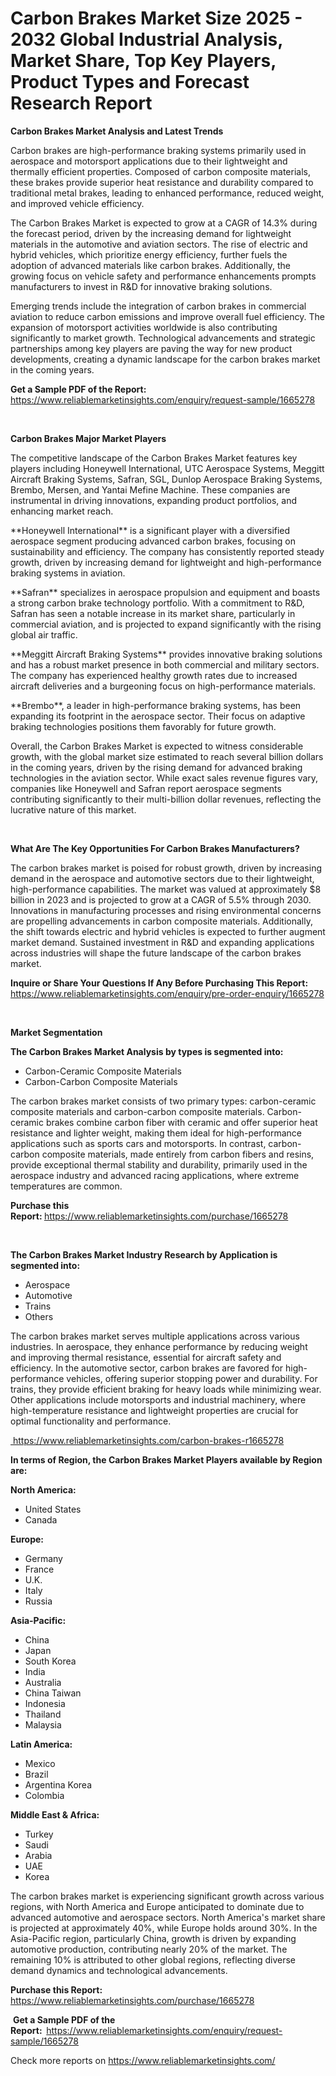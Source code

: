 <p><h1>Carbon Brakes Market Size 2025 - 2032 Global Industrial Analysis, Market Share, Top Key Players, Product Types and Forecast Research Report</h1></p><p><strong>Carbon Brakes Market Analysis and Latest Trends</strong></p>
<p><p>Carbon brakes are high-performance braking systems primarily used in aerospace and motorsport applications due to their lightweight and thermally efficient properties. Composed of carbon composite materials, these brakes provide superior heat resistance and durability compared to traditional metal brakes, leading to enhanced performance, reduced weight, and improved vehicle efficiency.</p><p>The Carbon Brakes Market is expected to grow at a CAGR of 14.3% during the forecast period, driven by the increasing demand for lightweight materials in the automotive and aviation sectors. The rise of electric and hybrid vehicles, which prioritize energy efficiency, further fuels the adoption of advanced materials like carbon brakes. Additionally, the growing focus on vehicle safety and performance enhancements prompts manufacturers to invest in R&D for innovative braking solutions.</p><p>Emerging trends include the integration of carbon brakes in commercial aviation to reduce carbon emissions and improve overall fuel efficiency. The expansion of motorsport activities worldwide is also contributing significantly to market growth. Technological advancements and strategic partnerships among key players are paving the way for new product developments, creating a dynamic landscape for the carbon brakes market in the coming years.</p></p>
<p><strong>Get a Sample PDF of the Report:&nbsp;</strong> <a href="https://www.reliablemarketinsights.com/enquiry/request-sample/1665278?utm_campaign=2181&utm_medium=2&utm_source=Github&utm_content=ia&utm_term=08042025&utm_id=carbon-brakes">https://www.reliablemarketinsights.com/enquiry/request-sample/1665278</a></p>
<p>&nbsp;</p>
<p><strong>Carbon Brakes Major Market Players</strong></p>
<p><p>The competitive landscape of the Carbon Brakes Market features key players including Honeywell International, UTC Aerospace Systems, Meggitt Aircraft Braking Systems, Safran, SGL, Dunlop Aerospace Braking Systems, Brembo, Mersen, and Yantai Mefine Machine. These companies are instrumental in driving innovations, expanding product portfolios, and enhancing market reach.</p><p>**Honeywell International** is a significant player with a diversified aerospace segment producing advanced carbon brakes, focusing on sustainability and efficiency. The company has consistently reported steady growth, driven by increasing demand for lightweight and high-performance braking systems in aviation.</p><p>**Safran** specializes in aerospace propulsion and equipment and boasts a strong carbon brake technology portfolio. With a commitment to R&D, Safran has seen a notable increase in its market share, particularly in commercial aviation, and is projected to expand significantly with the rising global air traffic.</p><p>**Meggitt Aircraft Braking Systems** provides innovative braking solutions and has a robust market presence in both commercial and military sectors. The company has experienced healthy growth rates due to increased aircraft deliveries and a burgeoning focus on high-performance materials.</p><p>**Brembo**, a leader in high-performance braking systems, has been expanding its footprint in the aerospace sector. Their focus on adaptive braking technologies positions them favorably for future growth.</p><p>Overall, the Carbon Brakes Market is expected to witness considerable growth, with the global market size estimated to reach several billion dollars in the coming years, driven by the rising demand for advanced braking technologies in the aviation sector. While exact sales revenue figures vary, companies like Honeywell and Safran report aerospace segments contributing significantly to their multi-billion dollar revenues, reflecting the lucrative nature of this market.</p></p>
<p>&nbsp;</p>
<p><strong>What Are The Key Opportunities For Carbon Brakes Manufacturers?</strong></p>
<p><p>The carbon brakes market is poised for robust growth, driven by increasing demand in the aerospace and automotive sectors due to their lightweight, high-performance capabilities. The market was valued at approximately $8 billion in 2023 and is projected to grow at a CAGR of 5.5% through 2030. Innovations in manufacturing processes and rising environmental concerns are propelling advancements in carbon composite materials. Additionally, the shift towards electric and hybrid vehicles is expected to further augment market demand. Sustained investment in R&D and expanding applications across industries will shape the future landscape of the carbon brakes market.</p></p>
<p><strong>Inquire or Share Your Questions If Any Before Purchasing This Report:</strong> <a href="https://www.reliablemarketinsights.com/enquiry/pre-order-enquiry/1665278?utm_campaign=2181&utm_medium=2&utm_source=Github&utm_content=ia&utm_term=08042025&utm_id=carbon-brakes">https://www.reliablemarketinsights.com/enquiry/pre-order-enquiry/1665278</a></p>
<p>&nbsp;</p>
<p><strong>Market Segmentation</strong></p>
<p><strong>The Carbon Brakes Market Analysis by types is segmented into:</strong></p>
<p><ul><li>Carbon-Ceramic Composite Materials</li><li>Carbon-Carbon Composite Materials</li></ul></p>
<p><p>The carbon brakes market consists of two primary types: carbon-ceramic composite materials and carbon-carbon composite materials. Carbon-ceramic brakes combine carbon fiber with ceramic and offer superior heat resistance and lighter weight, making them ideal for high-performance applications such as sports cars and motorsports. In contrast, carbon-carbon composite materials, made entirely from carbon fibers and resins, provide exceptional thermal stability and durability, primarily used in the aerospace industry and advanced racing applications, where extreme temperatures are common.</p></p>
<p><strong>Purchase this Report:&nbsp;</strong><a href="https://www.reliablemarketinsights.com/purchase/1665278?utm_campaign=2181&utm_medium=2&utm_source=Github&utm_content=ia&utm_term=08042025&utm_id=carbon-brakes">https://www.reliablemarketinsights.com/purchase/1665278</a></p>
<p>&nbsp;</p>
<p><strong>The Carbon Brakes Market Industry Research by Application is segmented into:</strong></p>
<p><ul><li>Aerospace</li><li>Automotive</li><li>Trains</li><li>Others</li></ul></p>
<p><p>The carbon brakes market serves multiple applications across various industries. In aerospace, they enhance performance by reducing weight and improving thermal resistance, essential for aircraft safety and efficiency. In the automotive sector, carbon brakes are favored for high-performance vehicles, offering superior stopping power and durability. For trains, they provide efficient braking for heavy loads while minimizing wear. Other applications include motorsports and industrial machinery, where high-temperature resistance and lightweight properties are crucial for optimal functionality and performance.</p></p>
<p><a href="https://www.reliablemarketinsights.com/carbon-brakes-r1665278?utm_campaign=2181&utm_medium=2&utm_source=Github&utm_content=ia&utm_term=08042025&utm_id=carbon-brakes">&nbsp;https://www.reliablemarketinsights.com/carbon-brakes-r1665278</a></p>
<p><strong>In terms of Region, the Carbon Brakes Market Players available by Region are:</strong></p>
<p>
    <p> <strong> North America: </strong>
        <ul>
            <li>United States</li>
            <li>Canada</li>
        </ul>
        </p> 
    <p> <strong> Europe: </strong>
        <ul>
            <li>Germany</li>
            <li>France</li>
            <li>U.K.</li>
            <li>Italy</li>
            <li>Russia</li>
        </ul>
        </p> 
    <p> <strong> Asia-Pacific: </strong>
        <ul>
            <li>China</li>
            <li>Japan</li>
            <li>South Korea</li>
            <li>India</li>
            <li>Australia</li>
            <li>China Taiwan</li>
            <li>Indonesia</li>
            <li>Thailand</li>
            <li>Malaysia</li>
        </ul>
        </p> 
    <p> <strong> Latin America: </strong>
        <ul>
            <li>Mexico</li>
            <li>Brazil</li>
            <li>Argentina Korea</li>
            <li>Colombia</li>
        </ul>
        </p> 
    <p> <strong> Middle East & Africa: </strong>
        <ul>
            <li>Turkey</li>
            <li>Saudi</li>
            <li>Arabia</li>
            <li>UAE</li>
            <li>Korea</li>
        </ul>
    </p>
    </p>
<p><p>The carbon brakes market is experiencing significant growth across various regions, with North America and Europe anticipated to dominate due to advanced automotive and aerospace sectors. North America's market share is projected at approximately 40%, while Europe holds around 30%. In the Asia-Pacific region, particularly China, growth is driven by expanding automotive production, contributing nearly 20% of the market. The remaining 10% is attributed to other global regions, reflecting diverse demand dynamics and technological advancements.</p></p>
<p><strong>Purchase this Report: </strong><a href="https://www.reliablemarketinsights.com/purchase/1665278?utm_campaign=2181&utm_medium=2&utm_source=Github&utm_content=ia&utm_term=08042025&utm_id=carbon-brakes">https://www.reliablemarketinsights.com/purchase/1665278</a></p>
<p>&nbsp;<strong>Get a Sample PDF of the Report:&nbsp;&nbsp;</strong><a href="https://www.reliablemarketinsights.com/enquiry/request-sample/1665278?utm_campaign=2181&utm_medium=2&utm_source=Github&utm_content=ia&utm_term=08042025&utm_id=carbon-brakes">https://www.reliablemarketinsights.com/enquiry/request-sample/1665278</a></p>
<p><strong></strong></p>
<p>Check more reports on <a href="https://www.reliablemarketinsights.com/?utm_campaign=2181&utm_medium=2&utm_source=Github&utm_content=ia&utm_term=08042025&utm_id=carbon-brakes">https://www.reliablemarketinsights.com/</a></p>